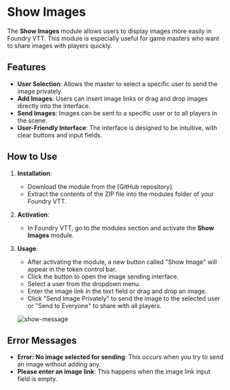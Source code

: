 # Show Images

The **Show Images** module allows users to display images more easily in Foundry VTT. This module is especially useful for game masters who want to share images with players quickly.

## Features

- **User Selection**: Allows the master to select a specific user to send the image privately.
- **Add Images**: Users can insert image links or drag and drop images directly into the interface.
- **Send Images**: Images can be sent to a specific user or to all players in the scene.
- **User-Friendly Interface**: The interface is designed to be intuitive, with clear buttons and input fields.

## How to Use

1. **Installation**:
   - Download the module from the [GitHub repository].
   - Extract the contents of the ZIP file into the modules folder of your Foundry VTT.

2. **Activation**:
   - In Foundry VTT, go to the modules section and activate the **Show Images** module.

3. **Usage**:
   - After activating the module, a new button called "Show Image" will appear in the token control bar.
   - Click the button to open the image sending interface.
   - Select a user from the dropdown menu.
   - Enter the image link in the text field or drag and drop an image.
   - Click "Send Image Privately" to send the image to the selected user or "Send to Everyone" to share with all players.
  
   ![show-message](https://github.com/user-attachments/assets/25adfcdb-7bbf-4baf-b3d6-a5dd09972b17)

## Error Messages

- **Error: No image selected for sending**: This occurs when you try to send an image without adding any.
- **Please enter an image link**: This happens when the image link input field is empty.
